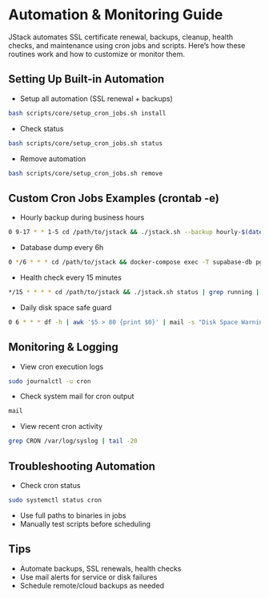# Automation & Monitoring Guide

JStack automates SSL certificate renewal, backups, cleanup, health checks, and maintenance using cron jobs and scripts. Here’s how these routines work and how to customize or monitor them.

## Setting Up Built-in Automation
- Setup all automation (SSL renewal + backups)
```bash
bash scripts/core/setup_cron_jobs.sh install
```
- Check status
```bash
bash scripts/core/setup_cron_jobs.sh status
```
- Remove automation
```bash
bash scripts/core/setup_cron_jobs.sh remove
```

## Custom Cron Jobs Examples (crontab -e)
- Hourly backup during business hours
```bash
0 9-17 * * 1-5 cd /path/to/jstack && ./jstack.sh --backup hourly-$(date +\%H)
```
- Database dump every 6h
```bash
0 */6 * * * cd /path/to/jstack && docker-compose exec -T supabase-db pg_dump -U postgres postgres | gzip > backups/db-$(date +\%Y\%m\%d-\%H).sql.gz
```
- Health check every 15 minutes
```bash
*/15 * * * * cd /path/to/jstack && ./jstack.sh status | grep running || echo "Service down on $(hostname)" | mail -s "JStack Alert" admin@yourdomain.com
```
- Daily disk space safe guard
```bash
0 6 * * * df -h | awk '$5 > 80 {print $0}' | mail -s "Disk Space Warning" admin@yourdomain.com
```

## Monitoring & Logging
- View cron execution logs
```bash
sudo journalctl -u cron
```
- Check system mail for cron output
```bash
mail
```
- View recent cron activity
```bash
grep CRON /var/log/syslog | tail -20
```

## Troubleshooting Automation
- Check cron status
```bash
sudo systemctl status cron
```
- Use full paths to binaries in jobs
- Manually test scripts before scheduling

## Tips
- Automate backups, SSL renewals, health checks
- Use mail alerts for service or disk failures
- Schedule remote/cloud backups as needed